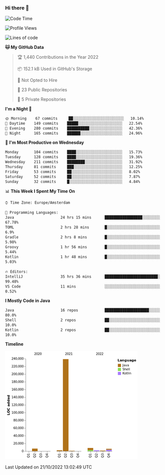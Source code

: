 ### Hi there 👋


<!--START_SECTION:waka-->
![Code Time](http://img.shields.io/badge/Code%20Time-2%2C555%20hrs%207%20mins-blue)

![Profile Views](http://img.shields.io/badge/Profile%20Views-0-blue)

![Lines of code](https://img.shields.io/badge/From%20Hello%20World%20I%27ve%20Written-266%20Thousand%20lines%20of%20code-blue)

**🐱 My GitHub Data** 

> 🏆 1,440 Contributions in the Year 2022
 > 
> 📦 152.1 kB Used in GitHub's Storage 
 > 
> 🚫 Not Opted to Hire
 > 
> 📜 23 Public Repositories 
 > 
> 🔑 5 Private Repositories  
 > 
**I'm a Night 🦉** 

```text
🌞 Morning    67 commits     ██░░░░░░░░░░░░░░░░░░░░░░░   10.14% 
🌆 Daytime    149 commits    █████░░░░░░░░░░░░░░░░░░░░   22.54% 
🌃 Evening    280 commits    ██████████░░░░░░░░░░░░░░░   42.36% 
🌙 Night      165 commits    ██████░░░░░░░░░░░░░░░░░░░   24.96%

```
📅 **I'm Most Productive on Wednesday** 

```text
Monday       104 commits    ████░░░░░░░░░░░░░░░░░░░░░   15.73% 
Tuesday      128 commits    ████░░░░░░░░░░░░░░░░░░░░░   19.36% 
Wednesday    211 commits    ████████░░░░░░░░░░░░░░░░░   31.92% 
Thursday     81 commits     ███░░░░░░░░░░░░░░░░░░░░░░   12.25% 
Friday       53 commits     ██░░░░░░░░░░░░░░░░░░░░░░░   8.02% 
Saturday     52 commits     ██░░░░░░░░░░░░░░░░░░░░░░░   7.87% 
Sunday       32 commits     █░░░░░░░░░░░░░░░░░░░░░░░░   4.84%

```


📊 **This Week I Spent My Time On** 

```text
⌚︎ Time Zone: Europe/Amsterdam

💬 Programming Languages: 
Java                     24 hrs 15 mins      █████████████████░░░░░░░░   67.78% 
TOML                     2 hrs 28 mins       █░░░░░░░░░░░░░░░░░░░░░░░░   6.9% 
Gradle                   2 hrs 8 mins        █░░░░░░░░░░░░░░░░░░░░░░░░   5.98% 
Groovy                   1 hr 56 mins        █░░░░░░░░░░░░░░░░░░░░░░░░   5.44% 
Kotlin                   1 hr 48 mins        █░░░░░░░░░░░░░░░░░░░░░░░░   5.03%

🔥 Editors: 
IntelliJ                 35 hrs 36 mins      ████████████████████████░   99.48% 
VS Code                  11 mins             ░░░░░░░░░░░░░░░░░░░░░░░░░   0.52%

```

**I Mostly Code in Java** 

```text
Java                     16 repos            ████████████████████░░░░░   80.0% 
Shell                    2 repos             ██░░░░░░░░░░░░░░░░░░░░░░░   10.0% 
Kotlin                   2 repos             ██░░░░░░░░░░░░░░░░░░░░░░░   10.0%

```


**Timeline**

![Chart not found](https://raw.githubusercontent.com/powercasgamer/powercasgamer/master/charts/bar_graph.png) 


 Last Updated on 21/10/2022 13:02:49 UTC
<!--END_SECTION:waka-->
